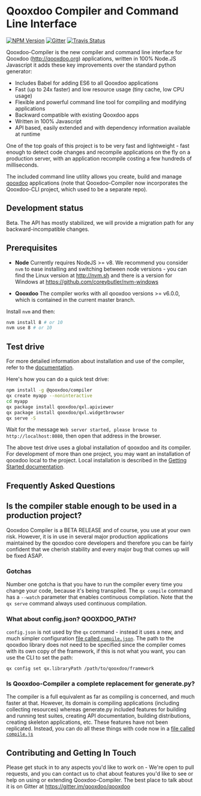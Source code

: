 # Qooxdoo Compiler and Command Line Interface
[![NPM Version][npm-image]][npm-url] 
[![Gitter][gitter-image]][gitter-url]
[![Travis Status][travis-image]][travis-url]

Qooxdoo-Compiler is the new compiler and command line interface for Qooxdoo (http://qooxdoo.org) applications, written in 100% Node.JS Javascript it adds these key improvements over the standard python generator:

* Includes Babel for adding ES6 to all Qooxdoo applications 
* Fast (up to 24x faster) and low resource usage (tiny cache, low CPU usage)
* Flexible and powerful command line tool for compiling and modifying applications
* Backward compatible with existing Qooxdoo apps
* Written in 100% Javascript
* API based, easily extended and with dependency information available at runtime

One of the top goals of this project is to be very fast and lightweight - fast
enough to detect code changes and recompile  applications on the fly on a
production server, with an application recompile costing a few hundreds of
milliseconds.

The included command line utility allows you create, build and manage
[qooxdoo](http://www.qooxdoo.org) applications (note that Qooxdoo-Compiler now
incorporates the Qooxdoo-CLI project, which used to be a separate repo).

## Development status

Beta. The API has mostly stabilized, we will provide a migration path for any
backward-incompatible changes.

## Prerequisites

- **Node** Currently requires NodeJS >= v8. We recommend you consider `nvm` to
ease installing and switching between node versions - you can find the Linux
version at http://nvm.sh and there is a version for Windows at
https://github.com/coreybutler/nvm-windows

- **Qooxdoo** The compiler works with all qooxdoo versions >= v6.0.0, which is 
contained in the current master branch. 
 
Install `nvm` and then:

```bash
nvm install 8 # or 10
nvm use 8 # or 10
```

## Test drive

For more detailed information about installation and use of the compiler, refer
to the [documentation](https://www.qooxdoo.org/docs/#/cli/commands). 

Here's how you can do a quick test drive:

```bash
npm install -g @qooxdoo/compiler
qx create myapp --noninteractive
cd myapp
qx package install qooxdoo/qxl.apiviewer
qx package install qooxdoo/qxl.widgetbrowser
qx serve -S
```
Wait for the message `Web server started, please browse to http://localhost:8080`,
then open that address in the browser. 

The above test drive uses a global installation of qooxdoo and its compiler. For 
development of more than one project, you may want an installation of qooxdoo local to the
project. Local installation is described in the
[Getting Started documentation](http://www.qooxdoo.org/6.0.0-beta/docs/#/?id=local-installation).

## Frequently Asked Questions

## Is the compiler stable enough to be used in a production project?

Qooxdoo Compiler is a BETA RELEASE and of course, you use at your own risk.
However, it is in use in several major production applications maintained by the
qooxdoo core developers and therefore you can be fairly confident that we cherish
stability and every major bug that comes up will be fixed ASAP. 

### Gotchas

Number one gotcha is that you have to run the compiler every time you change
your code, because it's being transpiled. The `qx compile` command has a
`--watch` parameter that enables continuous compilation.  Note that the `qx
serve` command always used continuous compilation.

### What about config.json? QOOXDOO_PATH?

`config.json` is not used by the `qx` command - instead it uses a new, and much
simpler configuration [file called `compile.json`](docs/configuration/compile.md).
The path to the qooxdoo library does not need to be specified since the compiler
comes with its own copy of the framework, if this is not what you want, you can
use the CLI to set the path:
```
qx config set qx.libraryPath /path/to/qooxdoo/framework
```

### Is Qooxdoo-Compiler a complete replacement for generate.py?

The compiler is a full equivalent as far as compiling is concerned, and much
faster at that. However, its domain is compiling applications (including
collecting resources) whereas generate.py included features for building and
running test suites, creating API documentation, building distributions,
creating skeleton applications, etc. These features have not been replicated.
Instead, you can do all these things with code now in a [file called `compile.js`](docs/configuration/compile.md#compilejs)

## Contributing and Getting In Touch

Please get stuck in to any aspects you'd like to work on - We're open to pull
requests, and you can contact us to chat about features you'd like to see or
help on using or extending Qooxdoo-Compiler.  The best place to talk about it is
on Gitter at https://gitter.im/qooxdoo/qooxdoo

[npm-image]: https://badge.fury.io/js/%40qooxdoo%2Fcompiler.svg
[npm-url]: https://npmjs.org/package/@qooxdoo/compiler
[travis-image]: https://travis-ci.org/qooxdoo/qooxdoo.svg?branch=master
[travis-url]: https://travis-ci.org/qooxdoo/qooxdoo-compiler
[gitter-image]: https://badges.gitter.im/qooxdoo/qooxdoo.svg
[gitter-url]: https://gitter.im/qooxdoo/qooxdoo?utm_source=badge&utm_medium=badge&utm_campaign=pr-badge&utm_content=badge
